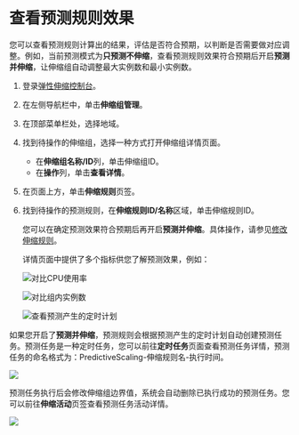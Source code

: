 # 查看预测规则效果

您可以查看预测规则计算出的结果，评估是否符合预期，以判断是否需要做对应调整。例如，当前预测模式为**只预测不伸缩**，查看预测规则效果符合预期后开启**预测并伸缩**，让伸缩组自动调整最大实例数和最小实例数。

1.  登录[弹性伸缩控制台](https://essnew.console.aliyun.com/)。

2.  在左侧导航栏中，单击**伸缩组管理**。

3.  在顶部菜单栏处，选择地域。

4.  找到待操作的伸缩组，选择一种方式打开伸缩组详情页面。

    -   在**伸缩组名称/ID**列，单击伸缩组ID。
    -   在**操作**列，单击**查看详情**。
5.  在页面上方，单击**伸缩规则**页签。

6.  找到待操作的预测规则，在**伸缩规则ID/名称**区域，单击伸缩规则ID。

    您可以在确定预测效果符合预期后再开启**预测并伸缩**。具体操作，请参见[修改伸缩规则](/intl.zh-CN/伸缩组/伸缩规则/修改伸缩规则.md)。

    详情页面中提供了多个指标供您了解预测效果，例如：

    ![](../images/p47840.png "对比CPU使用率")

    ![](../images/p47841.png "对比组内实例数")

    ![](../images/p47842.png "查看预测产生的定时计划")


如果您开启了**预测并伸缩**，预测规则会根据预测产生的定时计划自动创建预测任务。预测任务是一种定时任务，您可以前往**定时任务**页面查看预测任务详情，预测任务的命名格式为：PredictiveScaling-伸缩规则名-执行时间。

![](https://static-aliyun-doc.oss-accelerate.aliyuncs.com/assets/img/zh-CN/8568449951/p47843.png)

预测任务执行后会修改伸缩组边界值，系统会自动删除已执行成功的预测任务。您可以前往**伸缩活动**页签查看预测任务活动详情。

![](https://static-aliyun-doc.oss-accelerate.aliyuncs.com/assets/img/zh-CN/8568449951/p47844.png)

